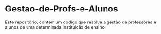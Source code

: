 # Gestao-de-Profs-e-Alunos
Este repositório, contém um código que resolve a gestão de professores e alunos de uma determinada instituicão de ensino
